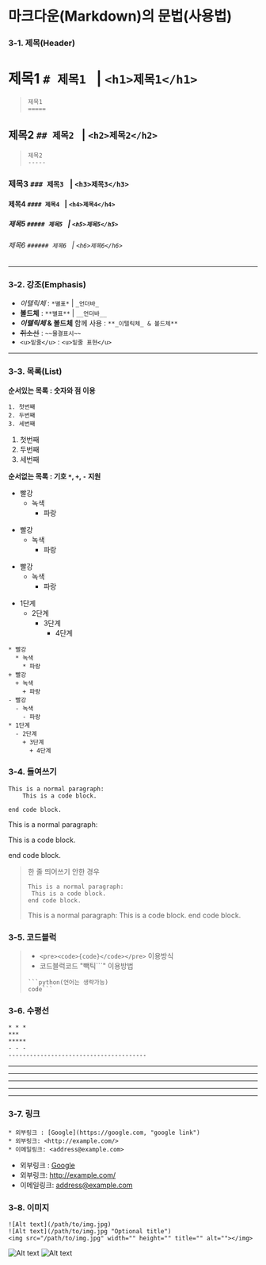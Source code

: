 #  마크다운(Markdown)의 문법(사용법)
### 3-1. 제목(Header)
# 제목1 ```# 제목1 ``` | ```<h1>제목1</h1>```
> ```
> 제목1
> =====
> ```
## 제목2 ```## 제목2 ``` | ```<h2>제목2</h2>```
> ```
> 제목2
> -----
> ```
### 제목3 ```### 제목3 ``` | ```<h3>제목3</h3>```
#### 제목4 ```#### 제목4 ``` | ```<h4>제목4</h4>```
##### 제목5 ```##### 제목5 ``` | ```<h5>제목5</h5>```
###### 제목6 ```###### 제목6 ``` | ```<h6>제목6</h6>```
---

### 3-2. 강조(Emphasis)
- *이텔릭체* : ```*별표*``` | ```_언더바_```
- **볼드체** : ```**별표**``` | ```__언더바__```
- **_이텔릭체_ & 볼드체** 함께 사용 : ```**_이텔릭체_ & 볼드체**```
- ~~취소선~~ : ```~~물결표시~~```
- `<u>밑줄</u>` : ```<u>밑줄 표현</u>```

---

### 3-3. 목록(List)
**순서있는 목록 : 숫자와 점 이용**
```
1. 첫번째
2. 두번째
3. 세번째
```
1. 첫번째
2. 두번째
3. 세번째


**순서없는 목록 : 기호 `*`, `+`, `-` 지원**
* 빨강
  * 녹색
    * 파랑

+ 빨강
  + 녹색
    + 파랑

- 빨강
  - 녹색
    - 파랑

* 1단계
  - 2단계
    + 3단계
      + 4단계

```
* 빨강
  * 녹색
    * 파랑
+ 빨강
  + 녹색
    + 파랑
- 빨강
  - 녹색
    - 파랑
* 1단계
  - 2단계
    + 3단계
      + 4단계
```

### 3-4. 들여쓰기
```
This is a normal paragraph:
    This is a code block.
    
end code block.
```
This is a normal paragraph:

 This is a code block.
    
end code block.

> 한 줄 띄어쓰기 안한 경우
> ```
> This is a normal paragraph:
>  This is a code block.
> end code block.
> ```
> This is a normal paragraph:
>  This is a code block.
> end code block.

### 3-5. 코드블럭
> - ```<pre><code>{code}</code></pre>``` 이용방식
> - 코드블럭코드 "빽틱```" 이용방법
> ```
> ```python(언어는 생략가능)
> code```
> ```
### 3-6. 수평선
```
* * *
***
*****
- - -
---------------------------------------
```
* * *

***

*****

- - -

---------------------------------------


### 3-7. 링크
```
* 외부링크 : [Google](https://google.com, "google link")
* 외부링크: <http://example.com/>
* 이메일링크: <address@example.com>
```
* 외부링크 : [Google](https://google.com, "google link")
* 외부링크: <http://example.com/>
* 이메일링크: <address@example.com>


### 3-8. 이미지
```
![Alt text](/path/to/img.jpg)
![Alt text](/path/to/img.jpg "Optional title")
<img src="/path/to/img.jpg" width="" height="" title="" alt=""></img>
```
![Alt text](/path/to/img.jpg)
![Alt text](/path/to/img.jpg "Optional title")
<img src="/path/to/img.jpg" width="" height="" title="" alt=""></img>
